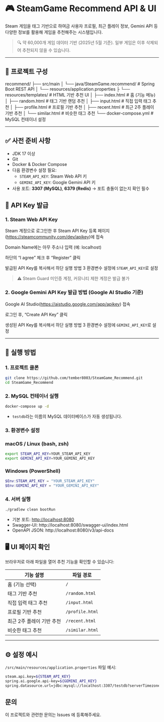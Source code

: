 # 🎮 SteamGame Recommend API & UI

Steam 게임을 태그 기반으로 하여금 사용자 프로필, 최근 플레이 정보, Gemini API 등 다양한 정보를 활용해 게임을 추천해주는 시스템입니다.

> 🔍 약 60,000개 게임 데이터 기반 (2025년 5월 기준). 일부 게임은 이후 삭제되어 추천되지 않을 수 있습니다.

---

## 📁 프로젝트 구성

recommend/
├── src/main
│ └── java/SteamGame.recommend/ # Spring Boot REST API
│ └── resources/application.properties
├ └── resources/templates/ # HTML 기반 추천 UI
│     ├── index.html # 홈 (기능 메뉴)
│     ├── random.html # 태그 기반 랜덤 추천
│     ├── input.html # 직접 입력 태그 추천
│     ├── profile.html # 프로필 기반 추천
│     ├── recent.html # 최근 2주 플레이 기반 추천
│     └── similar.html # 비슷한 태그 추천
└── docker-compose.yml # MySQL 컨테이너 설정

---

## ✅ 사전 준비 사항

- JDK 17 이상
- Git
- Docker & Docker Compose
- 다음 환경변수 설정 필요:
    - `STEAM_API_KEY`: Steam Web API 키
    - `GEMINI_API_KEY`: Google Gemini API 키
- 사용 포트: **3307 (MySQL)**, **6379 (Redis)** → 포트 충돌이 없는지 확인 필수

## 🔑 API Key 발급

### 1. Steam Web API Key

Steam 계정으로 로그인한 후 Steam API Key 등록 페이지(https://steamcommunity.com/dev/apikey)에 접속

Domain Name에는 아무 주소나 입력 (예: localhost)

하단의 “I agree” 체크 후 “Register” 클릭

발급된 API Key를 복사해서 하단 실행 방법 3 환경변수 설정에 `STEAM_API_KEY`로 설정

> ⚠️ Steam Guard 미인증 계정, 커뮤니티 제한 계정은 발급 불가

### 2. Google Gemini API Key 발급 방법 (Google AI Studio 기준)

Google AI Studio(https://aistudio.google.com/app/apikey) 접속

로그인 후, “Create API Key” 클릭

생성된 API Key를 복사해서 하단 실행 방법 3 환경변수 설정에 `GEMINI_API_KEY`로 설정

> 
---

## 🚀 실행 방법

### 1. 프로젝트 클론

```bash
git clone https://github.com/tember8003/SteamGame_Recommend.git
cd SteamGame_Recommend
```

### 2. MySQL 컨테이너 실행

```bash
docker-compose up -d
```

- `testdb`라는 이름의 MySQL 데이터베이스가 자동 생성됩니다.

### 3. 환경변수 설정

### macOS / Linux (bash, zsh)

```bash
export STEAM_API_KEY=YOUR_STEAM_API_KEY
export GEMINI_API_KEY=YOUR_GEMINI_API_KEY
```

### Windows (PowerShell)

```powershell
$Env:STEAM_API_KEY = "YOUR_STEAM_API_KEY"
$Env:GEMINI_API_KEY = "YOUR_GEMINI_API_KEY"
```

### 4. 서버 실행

```bash
./gradlew clean bootRun
```

- 기본 포트: [http://localhost:8080](http://localhost:8080/)
- Swagger-UI: http://localhost:8080/swagger-ui/index.html
- OpenAPI JSON: http://localhost:8080/v3/api-docs

## 🖥️ UI 페이지 확인

브라우저로 아래 파일을 열어 추천 기능을 확인할 수 있습니다:

| 기능 설명 | 파일 경로 |
| --- | --- |
| 홈 (기능 선택) | `/` |
| 태그 기반 추천 | `/random.html` |
| 직접 입력 태그 추천 | `/input.html` |
| 프로필 기반 추천 | `/profile.html` |
| 최근 2주 플레이 기반 추천 | `/recent.html` |
| 비슷한 태그 추천 | `/similar.html` |

---

## ⚙️ 설정 예시

`/src/main/resources/application.properties` 파일 예시:

```bash
steam.api.key=${STEAM_API_KEY}
spring.ai.google.api-key=${GEMINI_API_KEY}
spring.datasource.url=jdbc:mysql://localhost:3307/testdb?serverTimezone=UTC
```

## 문의

이 프로젝트와 관련한 문의는 Issues 에 등록해주세요.